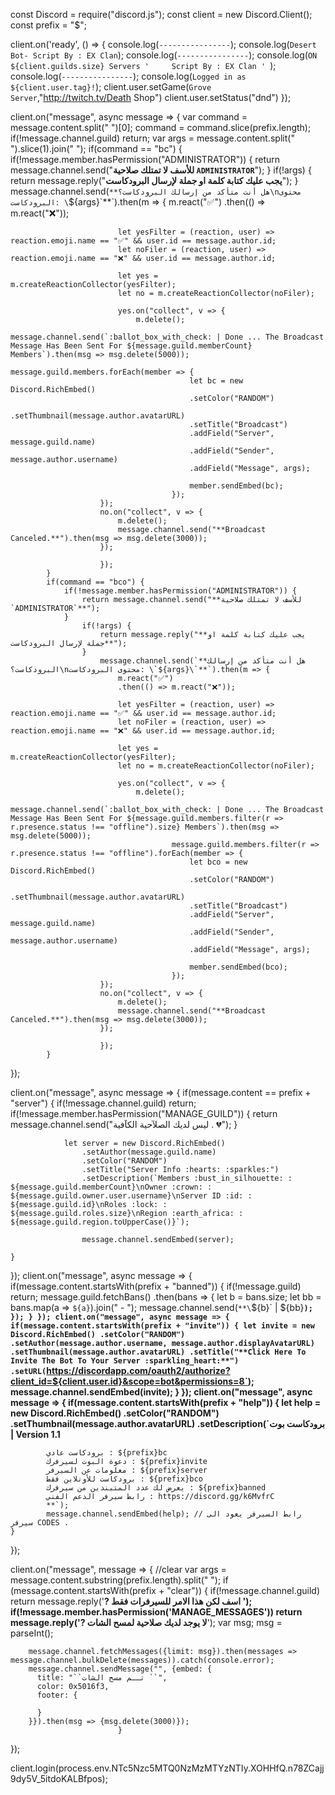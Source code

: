 const Discord = require("discord.js");
const client = new Discord.Client();
const prefix = "$";



client.on('ready', () => {
   console.log(`----------------`);
      console.log(`Desert Bot- Script By : EX Clan`);
        console.log(`----------------`);
      console.log(`ON ${client.guilds.size} Servers '     Script By : EX Clan ' `);
    console.log(`----------------`);
  console.log(`Logged in as ${client.user.tag}!`);
client.user.setGame(`Grove Server`,"http://twitch.tv/Death Shop")
client.user.setStatus("dnd")
});



client.on("message", async message => {
    var command = message.content.split(" ")[0];
    command = command.slice(prefix.length);
        if(!message.channel.guild) return;
            var args = message.content.split(" ").slice(1).join(" ");
            if(command == "bc") {
                if(!message.member.hasPermission("ADMINISTRATOR")) {
                    return message.channel.send("**للأسف لا تمتلك صلاحية `ADMINISTRATOR`**");
                }
                    if(!args) {
                        return message.reply("**يجب عليك كتابة كلمة او جملة لإرسال البرودكاست**");
                    }
                        message.channel.send(`**هل أنت متأكد من إرسالك البرودكاست؟\nمحتوى البرودكاست: \`${args}\`**`).then(m => {
                            m.react("✅")
                            .then(() => m.react("❌"));

                            let yesFilter = (reaction, user) => reaction.emoji.name == "✅" && user.id == message.author.id;
                            let noFiler = (reaction, user) => reaction.emoji.name == "❌" && user.id == message.author.id;

                            let yes = m.createReactionCollector(yesFilter);
                            let no = m.createReactionCollector(noFiler);

                            yes.on("collect", v => {
                                m.delete();
                                    message.channel.send(`:ballot_box_with_check: | Done ... The Broadcast Message Has Been Sent For ${message.guild.memberCount} Members`).then(msg => msg.delete(5000));
                                        message.guild.members.forEach(member => {
                                            let bc = new Discord.RichEmbed()
                                            .setColor("RANDOM")
                                            .setThumbnail(message.author.avatarURL)
                                            .setTitle("Broadcast")
                                            .addField("Server", message.guild.name)
                                            .addField("Sender", message.author.username)
                                            .addField("Message", args);

                                            member.sendEmbed(bc);
                                        });
                        });
                        no.on("collect", v => {
                            m.delete();
                            message.channel.send("**Broadcast Canceled.**").then(msg => msg.delete(3000));
                        });
                            
                        });
            }
            if(command == "bco") {
                if(!message.member.hasPermission("ADMINISTRATOR")) {
                    return message.channel.send("**للأسف لا تمتلك صلاحية `ADMINISTRATOR`**");
                }
                    if(!args) {
                        return message.reply("**يجب عليك كتابة كلمة او جملة لإرسال البرودكاست**");
                    }
                        message.channel.send(`**هل أنت متأكد من إرسالك البرودكاست؟\nمحتوى البرودكاست: \`${args}\`**`).then(m => {
                            m.react("✅")
                            .then(() => m.react("❌"));

                            let yesFilter = (reaction, user) => reaction.emoji.name == "✅" && user.id == message.author.id;
                            let noFiler = (reaction, user) => reaction.emoji.name == "❌" && user.id == message.author.id;

                            let yes = m.createReactionCollector(yesFilter);
                            let no = m.createReactionCollector(noFiler);

                            yes.on("collect", v => {
                                m.delete();
                                    message.channel.send(`:ballot_box_with_check: | Done ... The Broadcast Message Has Been Sent For ${message.guild.members.filter(r => r.presence.status !== "offline").size} Members`).then(msg => msg.delete(5000));
                                        message.guild.members.filter(r => r.presence.status !== "offline").forEach(member => {
                                            let bco = new Discord.RichEmbed()
                                            .setColor("RANDOM")
                                            .setThumbnail(message.author.avatarURL)
                                            .setTitle("Broadcast")
                                            .addField("Server", message.guild.name)
                                            .addField("Sender", message.author.username)
                                            .addField("Message", args);

                                            member.sendEmbed(bco);
                                        });
                        });
                        no.on("collect", v => {
                            m.delete();
                            message.channel.send("**Broadcast Canceled.**").then(msg => msg.delete(3000));
                        });
                            
                        });
            }
});



client.on("message", async message => {
    if(message.content == prefix + "server") {
        if(!message.channel.guild) return;
            if(!message.member.hasPermission("MANAGE_GUILD")) {
                return message.channel.send("ليس لديك الصلآحية الكآفية . :broken_heart:");
            }

                let server = new Discord.RichEmbed()
                    .setAuthor(message.guild.name)
                    .setColor("RANDOM")
                    .setTitle("Server Info :hearts: :sparkles:")
                    .setDescription(`Members :bust_in_silhouette: : ${message.guild.memberCount}\nOwner :crown: : ${message.guild.owner.user.username}\nServer ID :id: : ${message.guild.id}\nRoles :lock: : ${message.guild.roles.size}\nRegion :earth_africa: : ${message.guild.region.toUpperCase()}`);

                    message.channel.sendEmbed(server);

    }
});
client.on("message", async message => {
    if(message.content.startsWith(prefix + "banned")) {
        if(!message.guild) return;
        message.guild.fetchBans()
        .then(bans => {
            let b = bans.size;
            let bb = bans.map(a => `${a}`).join(" - ");
            message.channel.send(`**\`${b}\` | ${bb}**`);
        });
    }
});
client.on("message", async message => {
    if(message.content.startsWith(prefix + "invite")) {
        let invite = new Discord.RichEmbed()
            .setColor("RANDOM")
            .setAuthor(message.author.username, message.author.displayAvatarURL)
            .setThumbnail(message.author.avatarURL)
            .setTitle("**Click Here To Invite The Bot To Your Server :sparkling_heart:**")
            .setURL(`https://discordapp.com/oauth2/authorize?client_id=${client.user.id}&scope=bot&permissions=8`);
            message.channel.sendEmbed(invite);
    }
});
client.on("message", async message => {
    if(message.content.startsWith(prefix + "help")) {
        let help = new Discord.RichEmbed()
            .setColor("RANDOM")
            .setThumbnail(message.author.avatarURL)
            .setDescription(`**__برودكاست بوت | Version 1.1__ 

            برودكاست عادي : ${prefix}bc
            دعوة البوت لسيرفرك : ${prefix}invite
            معلومات عن السيرفر : ${prefix}server
            برودكاست للأونلاين فقط : ${prefix}bco
            يعرض لك عدد المتبندين من سيرفرك : ${prefix}banned
            رابط سيرفر الدعم الفني : https://discord.gg/k6MvfrC
            **`);
            message.channel.sendEmbed(help); // رابط السيرفر يعود الى سيرفر CODES .
    }
});


client.on("message", message => { //clear
              var args = message.content.substring(prefix.length).split(" ");
              if (message.content.startsWith(prefix + "clear")) {
                  if(!message.channel.guild) return message.reply('**? اسف لكن هذا الامر للسيرفرات فقط **');         
     if(!message.member.hasPermission('MANAGE_MESSAGES')) return message.reply('**?  لا يوجد لديك صلاحية لمسح الشات**');
          var msg;
          msg = parseInt();
        
        message.channel.fetchMessages({limit: msg}).then(messages => message.channel.bulkDelete(messages)).catch(console.error);
        message.channel.sendMessage("", {embed: {
          title: "``تــم مسح الشات ``",
          color: 0x5016f3, 
          footer: {
            
          }
        }}).then(msg => {msg.delete(3000)});
                            }
  
       
});



client.login(process.env.NTc5Nzc5MTQ0NzMzMTYzNTIy.XOHHfQ.n78ZCajj9dy5V_5itdoKALBfpos);
